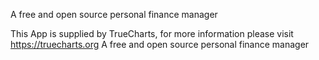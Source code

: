 A free and open source personal finance manager

This App is supplied by TrueCharts, for more information please visit https://truecharts.org
A free and open source personal finance manager
